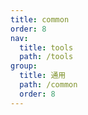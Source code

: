 ```yaml
---
title: common
order: 8
nav:
  title: tools
  path: /tools
group:
  title: 通用
  path: /common
  order: 8
---
```


<code src="./demo/index.tsx" />
